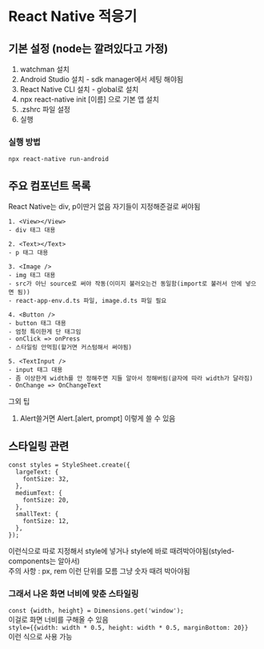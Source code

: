 # React Native 적응기

## 기본 설정 (node는 깔려있다고 가정)

1. watchman 설치
2. Android Studio 설치 - sdk manager에서 세팅 해야됨
3. React Native CLI 설치 - global로 설치
4. npx react-native init [이름] 으로 기본 앱 설치
5. .zshrc 파일 설정
6. 실행

### 실행 방법

`npx react-native run-android`

## 주요 컴포넌트 목록

React Native는 div, p이딴거 없음 자기들이 지정해준걸로 써야됨

```
1. <View></View>
- div 태그 대용

2. <Text></Text>
- p 태그 대용

3. <Image />
- img 태그 대용
- src가 아닌 source로 써야 작동(이미지 불러오는건 동일함(import로 불러서 안에 넣으면 됨))
- react-app-env.d.ts 파일, image.d.ts 파일 필요

4. <Button />
- button 태그 대용
- 엄청 특이한게 단 태그임
- onClick => onPress
- 스타일링 안먹힘(할거면 커스텀해서 써야됨)

5. <TextInput />
- input 태그 대용
- 좀 이상한게 width를 안 정해주면 지들 알아서 정해버림(글자에 따라 width가 달라짐)
- OnChange => OnChangeText
```

그외 팁<br/>

1. Alert쓸거면 Alert.[alert, prompt] 이렇게 쓸 수 있음

## 스타일링 관련

```
const styles = StyleSheet.create({
  largeText: {
    fontSize: 32,
  },
  mediumText: {
    fontSize: 20,
  },
  smallText: {
    fontSize: 12,
  },
});
```

이런식으로 따로 지정해서 style에 넣거나 style에 바로 때려박아야됨(styled-components는 알아서)<br/>
주의 사항 : px, rem 이런 단위를 모름 그냥 숫자 때려 박아야됨<br/>

### 그래서 나온 화면 너비에 맞춘 스타일링

`const {width, height} = Dimensions.get('window');`<br/>
이걸로 화면 너비를 구해올 수 있음<br/>
`style={{width: width * 0.5, height: width * 0.5, marginBottom: 20}}`<br/>
이런 식으로 사용 가능<br/>
